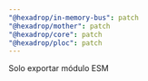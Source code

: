 ```yaml
---
"@hexadrop/in-memory-bus": patch
"@hexadrop/mother": patch
"@hexadrop/core": patch
"@hexadrop/ploc": patch
---
```


Solo exportar módulo ESM
